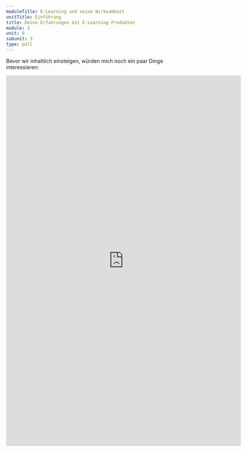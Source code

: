 ```yaml
---
moduleTitle: E-Learning und seine Wirksamkeit
unitTitle: Einführung
title: Deine Erfahrungen mit E-Learning Produkten
module: 2
unit: 0
subunit: 3
type: poll
---
```


Bevor wir inhaltlich einsteigen, würden mich noch ein paar Dinge interessieren: 

<iframe src="https://docs.google.com/forms/d/e/1FAIpQLScmLPvuu-tNoaMGTqnCPpZ5by_mzq0qnNyfz3JbdIBNhe26kA/viewform?embedded=true" width="640" height="1010" frameborder="0" marginheight="0" marginwidth="0">Loading...</iframe>